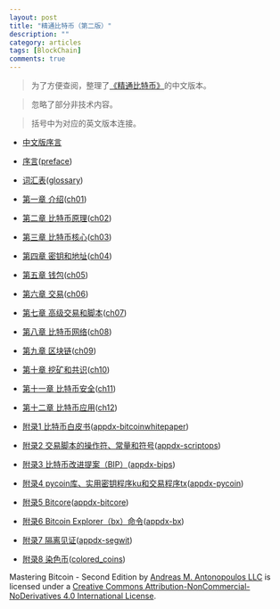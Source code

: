 ```yaml
---
layout: post
title: "精通比特币（第二版）"
description: ""
category: articles
tags: [BlockChain]
comments: true
---
```


> 为了方便查阅，整理了[《精通比特币》](https://github.com/tianmingyun/MasterBitcoin2CN)的中文版本。

> 忽略了部分非技术内容。

> 括号中为对应的英文版本连接。

- [中文版序言](../../../../assets/master-bitcoin/cn-preface.html)

- [序言](../../../../assets/master-bitcoin/preface.html)([preface](https://github.com/bitcoinbook/bitcoinbook/blob/second_edition/preface.asciidoc))

- [词汇表](../../../../assets/master-bitcoin/glossary.html)([glossary](https://github.com/bitcoinbook/bitcoinbook/blob/second_edition/glossary.asciidoc))

- [第一章 介绍](../../../../assets/master-bitcoin/ch01.html)([ch01](https://github.com/bitcoinbook/bitcoinbook/blob/second_edition/ch01.asciidoc))

- [第二章 比特币原理](../../../../assets/master-bitcoin/ch02.html)([ch02](https://github.com/bitcoinbook/bitcoinbook/blob/second_edition/ch02.asciidoc))

- [第三章 比特币核心](../../../../assets/master-bitcoin/ch03.html)([ch03](https://github.com/bitcoinbook/bitcoinbook/blob/second_edition/ch03.asciidoc))

- [第四章 密钥和地址](../../../../assets/master-bitcoin/ch04.html)([ch04](https://github.com/bitcoinbook/bitcoinbook/blob/second_edition/ch04.asciidoc))

- [第五章 钱包](../../../../assets/master-bitcoin/ch05.html)([ch05](https://github.com/bitcoinbook/bitcoinbook/blob/second_edition/ch05.asciidoc))

- [第六章 交易](../../../../assets/master-bitcoin/ch06.html)([ch06](https://github.com/bitcoinbook/bitcoinbook/blob/second_edition/ch06.asciidoc))

- [第七章 高级交易和脚本](../../../../assets/master-bitcoin/ch07.html)([ch07](https://github.com/bitcoinbook/bitcoinbook/blob/second_edition/ch07.asciidoc))

- [第八章 比特币网络](../../../../assets/master-bitcoin/ch08.html)([ch08](https://github.com/bitcoinbook/bitcoinbook/blob/second_edition/ch08.asciidoc))

- [第九章 区块链](../../../../assets/master-bitcoin/ch09.html)([ch09](https://github.com/bitcoinbook/bitcoinbook/blob/second_edition/ch09.asciidoc))

- [第十章 挖矿和共识](../../../../assets/master-bitcoin/ch10.html)([ch10](https://github.com/bitcoinbook/bitcoinbook/blob/second_edition/ch10.asciidoc))

- [第十一章 比特币安全](../../../../assets/master-bitcoin/ch11.html)([ch11](https://github.com/bitcoinbook/bitcoinbook/blob/second_edition/ch11.asciidoc))

- [第十二章 比特币应用](../../../../assets/master-bitcoin/ch12.html)([ch12](https://github.com/bitcoinbook/bitcoinbook/blob/second_edition/ch12.asciidoc))

- [附录1 比特币白皮书](../../../../assets/master-bitcoin/appdx-01-bitcoinwhitepaper.html)([appdx-bitcoinwhitepaper](https://github.com/bitcoinbook/bitcoinbook/blob/second_edition/appdx-bitcoinwhitepaper.asciidoc))

- [附录2 交易脚本的操作符、常量和符号](../../../../assets/master-bitcoin/appdx-02-scriptops.html)([appdx-scriptops](https://github.com/bitcoinbook/bitcoinbook/blob/second_edition/appdx-scriptops.asciidoc))

- [附录3 比特币改进提案（BIP）](../../../../assets/master-bitcoin/appdx-03-bips.html)([appdx-bips](https://github.com/bitcoinbook/bitcoinbook/blob/second_edition/appdx-bips.asciidoc))

- [附录4 pycoin库、实用密钥程序ku和交易程序tx](../../../../assets/master-bitcoin/appdx-04-segwit.html)([appdx-pycoin](https://github.com/bitcoinbook/bitcoinbook/blob/second_edition/appdx-pycoin.asciidoc))

- [附录5 Bitcore](../../../../assets/master-bitcoin/appdx-05-bitcore.html)([appdx-bitcore](https://github.com/bitcoinbook/bitcoinbook/blob/second_edition/appdx-bitcore.asciidoc))

- [附录6 Bitcoin Explorer（bx）命令](../../../../assets/master-bitcoin/appdx-06-pycoin.html)([appdx-bx](https://github.com/bitcoinbook/bitcoinbook/blob/second_edition/appdx-bx.asciidoc))

- [附录7 隔离见证](../../../../assets/master-bitcoin/appdx-07-bx.html)([appdx-segwit](https://github.com/bitcoinbook/bitcoinbook/blob/second_edition/appdx-segwit.asciidoc))

- [附录8 染色币](../../../../assets/master-bitcoin/appdx-08-colored_coins.html)([colored_coins](https://github.com/bitcoinbook/bitcoinbook/blob/second_edition/colored_coins.asciidoc))






















Mastering Bitcoin - Second Edition by [Andreas M. Antonopoulos LLC](https://antonopoulos.com/) is licensed under a [Creative Commons Attribution-NonCommercial-NoDerivatives 4.0 International License](http://creativecommons.org/licenses/by-nc-nd/4.0/).
